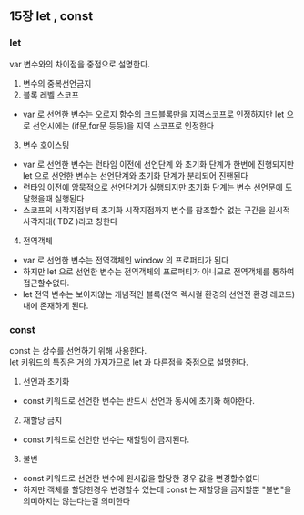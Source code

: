 ## 15장 let , const

### let

var 변수와의 차이점을 중점으로 설명한다.

1. 변수의 중복선언금지
2. 블록 레벨 스코프

- var 로 선언한 변수는 오로지 함수의 코드블록만을 지역스코프로 인정하지만 let 으로 선언시에는 (if문,for문 등등)을 지역 스코프로 인정한다

3. 변수 호이스팅

- var 로 선언한 변수는 런타임 이전에 선언단계 와 초기화 단계가 한번에 진행되지만 let 으로 선언한 변수는 선언단계와 초기화 단계가 분리되어 진핸된다
- 런타임 이전에 암묵적으로 선언단계가 실행되지만 초기화 단계는 변수 선언문에 도달했을때 실행된다
- 스코프의 시작지점부터 초기화 시작지점까지 변수를 참조할수 없는 구간을 일시적 사각지대( TDZ )라고 칭한다

4. 전역객체

- var 로 선언한 변수는 전역객체인 window 의 프로퍼티가 된다
- 하지만 let 으로 선언한 변수는 전역객체의 프로퍼티가 아니므로 전역객체를 통하여 접근할수없다.
- let 전역 변수는 보이지않는 개념적인 블록(전역 렉시컬 환경의 선언전 환경 레코드)내에 존재하게 된다.

### const

const 는 상수를 선언하기 위해 사용한다. <br>
let 키워드의 특징은 거의 가져가므로 let 과 다른점을 중점으로 설명한다.

1. 선언과 초기화

- const 키워드로 선언한 변수는 반드시 선언과 동시에 초기화 해야한다.

2. 재할당 금지

- const 키워드로 선언한 변수는 재할당이 금지된다.

3. 불변

- const 키워드로 선언한 변수에 원시값을 할당한 경우 값을 변경할수없디
- 하지만 객체를 할당한경우 변경할수 있는데 const 는 재할당을 금지할뿐 "불변"을 의미하지는 않는다는걸 의미한다
